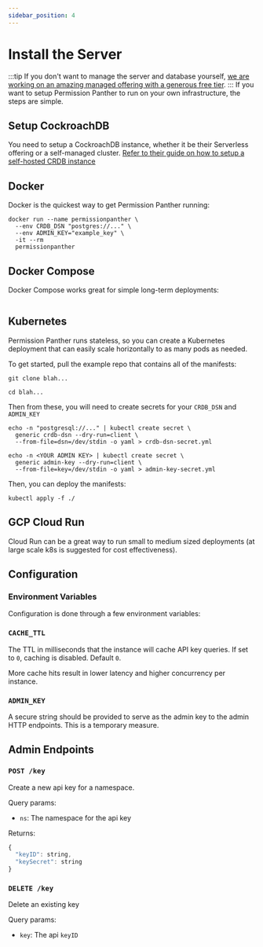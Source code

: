 ```yaml
---
sidebar_position: 4
---
```


# Install the Server

:::tip
If you don't want to manage the server and database yourself, [we are working on an amazing managed offering with a generous free tier](https://permissionpanther.com).
:::
If you want to setup Permission Panther to run on your own infrastructure, the steps are simple.

## Setup CockroachDB

You need to setup a CockroachDB instance, whether it be their Serverless offering or a self-managed cluster. [Refer to their guide on how to setup a self-hosted CRDB instance](https://www.cockroachlabs.com/docs/stable/deploy-cockroachdb-on-premises.html)

## Docker

Docker is the quickest way to get Permission Panther running:

```
docker run --name permissionpanther \
  --env CRDB_DSN "postgres://..." \
  --env ADMIN_KEY="example_key" \
  -it --rm
  permissionpanther
```

## Docker Compose

Docker Compose works great for simple long-term deployments:

```yml

```

## Kubernetes

Permission Panther runs stateless, so you can create a Kubernetes deployment that can easily scale horizontally to as many pods as needed.

To get started, pull the example repo that contains all of the manifests:

```
git clone blah...

cd blah...
```

Then from these, you will need to create secrets for your `CRDB_DSN` and `ADMIN_KEY`

```
echo -n "postgresql://..." | kubectl create secret \
  generic crdb-dsn --dry-run=client \
  --from-file=dsn=/dev/stdin -o yaml > crdb-dsn-secret.yml
```

```
echo -n <YOUR ADMIN KEY> | kubectl create secret \
  generic admin-key --dry-run=client \
  --from-file=key=/dev/stdin -o yaml > admin-key-secret.yml
```

Then, you can deploy the manifests:

```
kubectl apply -f ./
```

## GCP Cloud Run

Cloud Run can be a great way to run small to medium sized deployments (at large scale k8s is suggested for cost effectiveness).

## Configuration

### Environment Variables

Configuration is done through a few environment variables:

### `CACHE_TTL`

The TTL in milliseconds that the instance will cache API key queries. If set to `0`, caching is disabled. Default `0`.

More cache hits result in lower latency and higher concurrency per instance.

### `ADMIN_KEY`

A secure string should be provided to serve as the admin key to the admin HTTP endpoints. This is a temporary measure.


## Admin Endpoints

### `POST /key`

Create a new api key for a namespace.

Query params:
  - `ns`: The namespace for the api key

Returns:
```js
{
  "keyID": string,
  "keySecret": string
}
```

### `DELETE /key`

Delete an existing key

Query params:
  - `key`: The api `keyID`

